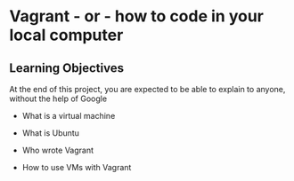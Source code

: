 # Vagrant - or - how to code in your local computer

## Learning Objectives

At the end of this project, you are expected to be able to explain to anyone, without the help of Google

* What is a virtual machine

* What is Ubuntu

* Who wrote Vagrant

* How to use VMs with Vagrant
